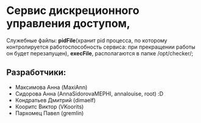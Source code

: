 # Сервис дискреционного управления доступом, 
Cлужебные файлы: **pidFile**(хранит pid процесса, по которому контролируется работоспособность сервиса: при прекращении работы он будет перезапущен), **execFile**, располагаются в папке /opt/checker/;

## Разработчики:
- Максимова Анна (MaxiAnn)
- Сидорова  Анна (AnnaSidorovaMEPHI, annalouise, root) :D
- Кондратьев Дмитрий (dimaelf)
- Кооритс Виктор (VKoorits)
- Пархомец Павел (gremlin)



